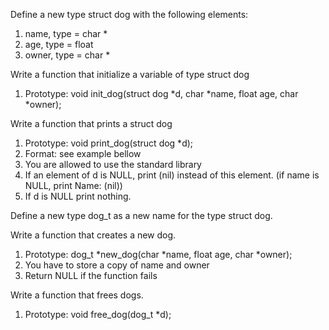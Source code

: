 Define a new type struct dog with the following elements:
1. name, type = char *
2. age, type = float
3. owner, type = char *

Write a function that initialize a variable of type struct dog
1. Prototype: void init_dog(struct dog *d, char *name, float age, char *owner);

Write a function that prints a struct dog
1. Prototype: void print_dog(struct dog *d);
2. Format: see example bellow
3. You are allowed to use the standard library
4. If an element of d is NULL, print (nil) instead of this element. (if name is NULL, print Name: (nil))
5. If d is NULL print nothing.

Define a new type dog_t as a new name for the type struct dog.

Write a function that creates a new dog.
1. Prototype: dog_t *new_dog(char *name, float age, char *owner);
2. You have to store a copy of name and owner
3. Return NULL if the function fails

Write a function that frees dogs.
1. Prototype: void free_dog(dog_t *d);


